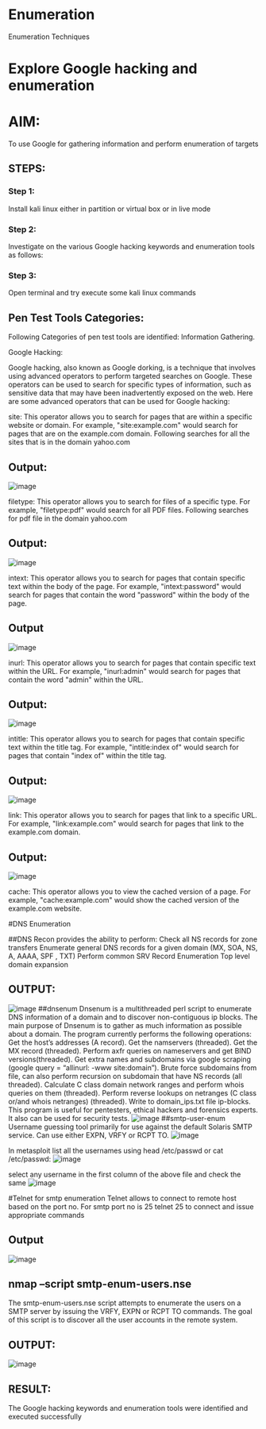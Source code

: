 # Enumeration
Enumeration Techniques

# Explore Google hacking and enumeration 

# AIM:

To use Google for gathering information and perform enumeration of targets

## STEPS:

### Step 1:

Install kali linux either in partition or virtual box or in live mode

### Step 2:

Investigate on the various Google hacking keywords and enumeration tools as follows:


### Step 3:
Open terminal and try execute some kali linux commands

## Pen Test Tools Categories:  

Following Categories of pen test tools are identified:
Information Gathering.

Google Hacking:

Google hacking, also known as Google dorking, is a technique that involves using advanced operators to perform targeted searches on Google. These operators can be used to search for specific types of information, such as sensitive data that may have been inadvertently exposed on the web. Here are some advanced operators that can be used for Google hacking:

site: This operator allows you to search for pages that are within a specific website or domain. For example, "site:example.com" would search for pages that are on the example.com domain.
Following searches for all the sites that is in the domain yahoo.com
## Output:
![image](https://github.com/22003197/Enumeration/assets/124332243/eaf9c2f6-d4b7-49ac-b30e-86fd5e2da461)

filetype: This operator allows you to search for files of a specific type. For example, "filetype:pdf" would search for all PDF files.
Following searches for pdf file in the domain yahoo.com
## Output:
![image](https://github.com/22003197/Enumeration/assets/124332243/7d821894-7b30-41ee-8de4-03c1b35c4fb1)

intext: This operator allows you to search for pages that contain specific text within the body of the page. For example, "intext:password" would search for pages that contain the word "password" within the body of the page.
## Output

![image](https://github.com/22003197/Enumeration/assets/124332243/4dbdc256-010c-437a-ab5d-8d4bd2c97966)

inurl: This operator allows you to search for pages that contain specific text within the URL. For example, "inurl:admin" would search for pages that contain the word "admin" within the URL.
## Output:
![image](https://github.com/22003197/Enumeration/assets/124332243/b490a6da-cbbf-49a8-a10d-898822154866)

intitle: This operator allows you to search for pages that contain specific text within the title tag. For example, "intitle:index of" would search for pages that contain "index of" within the title tag.
## Output:
![image](https://github.com/22003197/Enumeration/assets/124332243/45db8e8a-e19f-4f4a-a36f-869d220d1a65)

link: This operator allows you to search for pages that link to a specific URL. For example, "link:example.com" would search for pages that link to the example.com domain.
## Output:
![image](https://github.com/22003197/Enumeration/assets/124332243/05e86925-9294-46d4-b29f-b836963f2fb2)

cache: This operator allows you to view the cached version of a page. For example, "cache:example.com" would show the cached version of the example.com website.

 
#DNS Enumeration

##DNS Recon
provides the ability to perform:
Check all NS records for zone transfers
Enumerate general DNS records for a given domain (MX, SOA, NS, A, AAAA, SPF , TXT)
Perform common SRV Record Enumeration
Top level domain expansion
## OUTPUT:
![image](https://github.com/22003197/Enumeration/assets/124332243/27810f3f-4c13-4222-b488-c8811205f3ae)
##dnsenum
Dnsenum is a multithreaded perl script to enumerate DNS information of a domain and to discover non-contiguous ip blocks. The main purpose of Dnsenum is to gather as much information as possible about a domain. The program currently performs the following operations:
Get the host’s addresses (A record).
Get the namservers (threaded).
Get the MX record (threaded).
Perform axfr queries on nameservers and get BIND versions(threaded).
Get extra names and subdomains via google scraping (google query = “allinurl: -www site:domain”).
Brute force subdomains from file, can also perform recursion on subdomain that have NS records (all threaded).
Calculate C class domain network ranges and perform whois queries on them (threaded).
Perform reverse lookups on netranges (C class or/and whois netranges) (threaded).
Write to domain_ips.txt file ip-blocks.
This program is useful for pentesters, ethical hackers and forensics experts. It also can be used for security tests.
![image](https://github.com/22003197/Enumeration/assets/124332243/f45dce6f-911a-41bf-97c6-165aabd32b8e)
##smtp-user-enum
Username guessing tool primarily for use against the default Solaris SMTP service. Can use either EXPN, VRFY or RCPT TO.
![image](https://github.com/22003197/Enumeration/assets/124332243/bbd4d97c-6cbc-4048-aaff-04010ae3fe1c)

In metasploit list all the usernames using head /etc/passwd or cat /etc/passwd:
![image](https://github.com/22003197/Enumeration/assets/124332243/dcaad4f4-bd52-413d-a0b9-6f77e6ef48dc)

select any username in the first column of the above file and check the same
![image](https://github.com/22003197/Enumeration/assets/124332243/0983fd63-a657-4e82-848e-a5da78a88c1e)

#Telnet for smtp enumeration
Telnet allows to connect to remote host based on the port no. For smtp port no is 25
telnet <host address> 25 to connect
and issue appropriate commands
  
## Output
 ![image](https://github.com/22003197/Enumeration/assets/124332243/50252196-01f9-4b71-8d84-4196f019a542)

## nmap –script smtp-enum-users.nse <hostname>

The smtp-enum-users.nse script attempts to enumerate the users on a SMTP server by issuing the VRFY, EXPN or RCPT TO commands. The goal of this script is to discover all the user accounts in the remote system.


## OUTPUT:
![image](https://github.com/22003197/Enumeration/assets/124332243/9ffe60cc-2e4f-46a9-9da8-9b6d49a20aab)


## RESULT:
The Google hacking keywords and enumeration tools were identified and executed successfully


